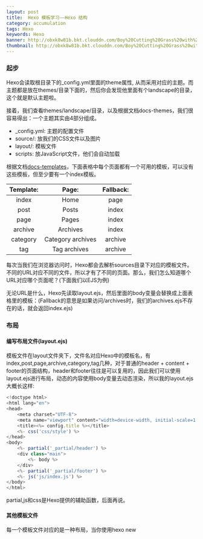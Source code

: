 ```yaml
---
layout: post
title:  Hexo 模板学习——Hexo 结构
category: accumulation
tags: Hexo
keywords: Hexo
banner: http://obxk8w81b.bkt.clouddn.com/Boy%20Cutting%20Grass%20with%20a%20Sickle.jpg
thumbnail: http://obxk8w81b.bkt.clouddn.com/Boy%20Cutting%20Grass%20with%20a%20Sickle.jpg
---
```


### 起步
Hexo会读取根目录下的_config.yml里面的theme属性, 从而采用对应的主题。而主题都是放在themes/目录下面的，然后你会发现他里面有个landscape的目录，这个就是默认主题啦。

接着，我们查看themes/landscape/目录，以及根据文档docs-themes，我们很容易得出：一个主题其实由4部分组成。

- _config.yml: 主题的配置文件
- source/: 放我们的CSS文件以及图片
- layout/: 模板文件
- scripts: 放JavaScript文件，他们会自动加载

根据文档[docs-templates](https://hexo.io/docs/templates.html)，下面表格中每个页面都有一个可用的模板，可以没有这些模板，但至少要有一个index模板。

<!--more-->

|Template:|Page:|	Fallback:|
|:--------:|:-------:|:--------:|
|index	|Home |page	|
|post	|Posts	|index|
|page|	Pages |index|
|archive	|Archives|	index|
|category	|Category archives	|archive|
|tag	|Tag archives|	archive|



每次当我们在浏览器访问时，Hexo都会去解析sources目录下对应的模板文件。不同的URL对应不同的文件，所以才有了不同的页面。那么，我们怎么知道哪个URL对应哪个页面呢？(下面我们以EJS为例)

无论URL是什么，Hexo先读取layout.ejs，然后里面的body变量会替换成上面表格里的模板：(Fallback的意思是如果访问/archives时，我们的archives.ejs不存在的话，就会返回index.ejs)


### 布局
#### 编写布局文件(layout.ejs)

模板文件在layout文件夹下，文件名对应Hexo中的模板名，有index,post,page,archive,category,tag几种，对于普通的header + content + footer的页面结构，header和footer往往是可以复用的，因此我们可以使用layout.ejs进行布局，动态的内容使用body变量去动态渲染，所以我的layout.ejs大概长这样:

~~~ JavaScript
<!doctype html>
<html lang="en">
<head>
    <meta charset="UTF-8">
    <meta name="viewport" content="width=device-width, initial-scale=1.0, user-scalable=no"/>
    <title><%= config.title %></title>
    <%- css('css/style') %>
</head>
<body>
    <%- partial('_partial/header') %>
    <div class="main">
        <%- body %>
    </div>
    <%- partial('_partial/footer') %>
    <%- js('js/index.js') %>
</body>
</html>
~~~

partial,js和css是Hexo提供的辅助函数，后面再说。

#### 其他模板文件

每一个模板文件对应的是一种布局，当你使用hexo new <title>的时候，其实忽略了一个参数，完整的命令是hexo new [layout] <title>，这个layout就决定了文章使用何种方式布局，比如创建一个自己简介的About页面，hexo new page "about"其实就是使用了page布局。每种布局对应到我们的模板文件上就是index.ejs(首页),post.ejs(文章),archive.ejs(归档),tag.ejs(标签归档),page.ejs(分页)。

##### index.ejs

首页一般是一些博文的摘要和一个分页器，通过Hexo的page变量拿到页面的数据渲染即可，这里我们不直接在index.ejs中写HTML结构，新建一个_partial/article.ejs，将文章数据传给子模板渲染，然后再额外传入一个参数{index: true}，对后面的post.ejs和page.ejs加以区分，让子模板能正确渲染。最后，index.ejs大致是这样的:

~~~ JavaScript
//index.ejs
<% page.posts.each(function(post, index){ %>
    <%- partial('_partial/article', {index: true, post: post}) %>
<% }) %>
<div class="pagination">
    <%- paginator({ total: Math.ceil(site.posts.length / config.per_page)}) %>
</div>
~~~
##### post.ejs

文章模板和首页差不多，只是对应的是一篇具体的文章，所以就把文章传入，再额外传入{index: false}告诉子模板不要按首页的方式去渲染就好了。就一行代码(因为都在子模板里 XD

~~~ JavaScript
//post.ejs
<%- partial('_partial/article', {index: false, post: page}) %>
~~~
##### page.ejs

我个人对Page模板其实是有点懵逼的，在我自己的实践中是添加about(hexo new page "about")页面后，访问/about会走分页布局，实际上这个页面对应的内容是/source/about里的index.md，也相当于对文章的渲染，因此我把Page模板也写成了和文章模板一样:

~~~ JavaScript
//page.ejs
<%- partial('_partial/article', {index: false, post: page}) %>
_partial/article.ejs
~~~
前面一共有三处共用了article模板，另外page和post的一样的，所以实际上只有两种情况:主页(index: true)和非主页(index: false)。对应的_partial/article.ejs里只要判断这个值就可以正确渲染了，基本结构如下：

~~~ JavaScript
//_partial/article.ejs
<% if(index){ %>
    //index logic...
<% }else{ %>
    //post or page logic...
<% } %>
~~~

##### tag.ejs

标签归档页内容很少，直接用Hexo的辅助函数list_tags生成一个标签的列表就ok了:

~~~ JavaScript
//tag.ejs
<%- list_tags() %>
~~~
归档页模板和首页差不多，归档页只需要展示文章标题和最后的分页器就好:

~~~ JavaScript
//archive.ejs
<div class="archive">
  <% var lastyear; %>
  <% page.posts.each(function(post){ %>
    <% var year = post.date.year() %>
    <% if(lastyear !== year){ %>
      <h4 class="year"><%= year %></h4>
      <% lastyear = year %>
    <% } %>
    <div class="archive_item">
      <a class="title" href="<%- url_for(post.path) %>"><%= post.title %></a>
      <span class="date"><%= post.date.format('YYYY-MM-DD') %></span>
    </div>
  <% }) %>
  <div class="pagination">
    <%- paginator({ total: Math.ceil(site.posts.length / config.per_page)}) %>
  </div>
</div>
~~~
至此，模板文件就写好了，对于category模板就放弃了，感觉比较鸡肋。。。

### 变量
其实在模板文件中我们已经看到了page.post,site.posts.length,config.per_page等等，页面的内容就是根据这些变量获取的，由Hexo提供，拿来直接用，Hexo提供了很多变量，但不是都很常用，一般就用到以下变量:

- site: 对应整个网站的变量，一般会用到site.posts.length制作分页器

- page: 对应当前页面的信息，例如我在index.ejs中使用page.posts获取了当前页面的所有文章而不是使用site.posts。

- config: 博客的配置信息，博客根目录下的_config.yml。

- theme: 主题的配置信息，对于主题根目录下的_config.yml。

#### 辅助函数(Helper)
制作一个分页器，我们需要知道文章的总数和每页展示的文章数，然后通过循环生成每个link标签，还要根据当前页面判断link标签的active状态，但是在Hexo中这些都不用我们自己来做了!Hexo提供了**paginator**这一辅助函数帮助我们生成分页器，只需要将文章总数site.posts.length和每页文章数config.per_page传入就可以生成了。

##### 其他的Helper:

- **list_tags([options])**: 快速生成标签列表

- **js(path/to/js), css(path/to/css)** 用来载入静态资源，path可以是字符串或数组(载入多个资源)，默认会去source文件夹下去找。

- **partial(path/to/partial)** 引用字模板，默认会去layout文件夹下找。

### 样式
知道了Hexo的渲染方式，我们就可以使用HTML标签+CSS样式个性化我们的主题了，推荐大家使用CSS预处理语言的一种来写样式，这样就可以通过预处理语言自身的特点让样式更灵活。

### 其他
#### 添加对多说和Disqus的支持

评论是很常用的功能，不如就直接在我们的主题里支持了，然后通过配置变量决定是否开启，评论区跟在文章内容下面，对于这种三方的代码块，最好也以partial的方式提取出来，方便移除或是替换。

~~~ JavaScript
//_partial/article.ejs
<section class='post-content'>
    <%- post.content %>
</section>
//评论部分，post.comments判断是否开启评论，config.duoshuo_shortname
和config.disqus_shortname来判断启用那种评论插件，这里优先判断了多说
<% if(post.comments){ %>
    <section id="comments">
    <% if (config.duoshuo_shortname){ %>
            <%- partial('_partial/duoshuo') %>
        <% }else if(config.disqus_shortname){ %>
            <%- partial('_partial/disqus') %>
        <% } %>
    </section>
<% } %>
~~~
再将多说和Disqus提供的js脚本代码放在**_partial/duoshuo.ejs和_partial/disqus.ejs**下就ok了~

#### 使用highlight.js提供代码高亮

highlight.js提供了多种语言的支持和多种皮肤，用法也很简单，载入文件后调用初始化方法，一切都帮你搞定，对于使用那种皮肤，喜好因人而异，我们干脆在主题的配置文件中做成配置项让用户自己选择:

~~~ JavaScript
//showonne/_config.yml

...other configs

# highlight.js
highlight_theme: zenburn
~~~
对应的layout.ejs中:

~~~ JavaScript
<link rel="stylesheet" href="//cdnjs.cloudflare.com/ajax/libs/highlight.js/9.4.0/styles/<%= theme.highlight_theme %>.min.css">
~~~
样式文件通过CDN引入，因为不同皮肤对应不同的文件名，所以十分灵活。

### 最后
当初是对应着landscape照葫芦画瓢写的，最近回头来发现一些不合理的地方，所以就又改了改，也对应着写了这么一篇总结，接下来准备再把样式划分一下，对于颜色这类样式通过变量的方式提取出来，也变得可配置，能让主题更灵活一些。

### 参考资源

